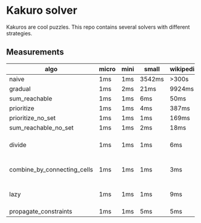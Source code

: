 # Kakuro solver

Kakuros are cool puzzles.
This repo contains several solvers with different strategies.

## Measurements

algo                        | micro | mini |  small | wikipedia | medium | book
----------------------------|-------|------|--------|-----------|--------|-------
naive                       |   1ms |  1ms | 3542ms |     >300s |  >200s |  >200s
gradual                     |   1ms |  2ms |   21ms |    9924ms |  >360s |      -
sum_reachable               |   1ms |  1ms |    6ms |      50ms |  157ms |   135s
prioritize                  |   1ms |  1ms |    4ms |     387ms |  490ms |  >120s
prioritize_no_set           |   1ms |  1ms |    1ms |     169ms |  215ms |   298s
sum_reachable_no_set        |   1ms |  1ms |    2ms |      18ms |   47ms |    34s
divide                      |   1ms |  1ms |    1ms |       6ms |   17ms | OOM after 504s
combine_by_connecting_cells |   1ms |  1ms |    1ms |       3ms |   24ms | OOM after 38s
lazy                        |   1ms |  1ms |    1ms |       9ms |   60ms | OOM after 230s
propagate_constraints       |   1ms |  1ms |    5ms |       5ms |   15ms | 2021ms
